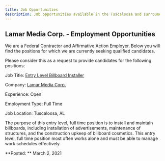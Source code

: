 ```yaml
---
title: Job Opportunities
description: JOb opportunities available in the Tuscaloosa and surrounding community.
---
```


## Lamar Media Corp. - Employment Opportunities

We are a Federal Contractor and Affirmative Action Employer.
Below you will find the positions for which we are currently seeking
qualified candidates.

Please consider this as a request to provide candidates for the
following positions:

Job Title: [Entry Level Billboard Installer](http://employer.localjobnetwork.com/jl/51661756/5745541/159693)

Company: [Lamar Media Corp.](http://employer.localjobnetwork.com/company/coprofile/lamar-media-corp?cid=b92b969ef2764fda88255c4a7b850229)

Experience: Open

Employment Type: Full Time

Job Location: Tuscaloosa, AL

The purpose of this entry level, full time position is to install and
maintain billboards, including installation of advertisements,
maintenance of structures, and the construction upkeep of billboard
cosmetics. This entry level, full time position most often works alone
and must be able to manage work schedules effectively.

**Posted: ** March 2, 2021
